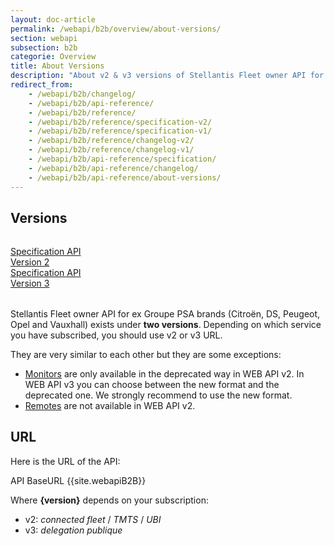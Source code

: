 ```yaml
---
layout: doc-article
permalink: /webapi/b2b/overview/about-versions/
section: webapi
subsection: b2b
categorie: Overview
title: About Versions
description: "About v2 & v3 versions of Stellantis Fleet owner API for ex Groupe PSA brands (Citroën, DS, Peugeot, Opel and Vauxhall)."
redirect_from: 
    - /webapi/b2b/changelog/
    - /webapi/b2b/api-reference/
    - /webapi/b2b/reference/
    - /webapi/b2b/reference/specification-v2/
    - /webapi/b2b/reference/specification-v1/
    - /webapi/b2b/reference/changelog-v2/
    - /webapi/b2b/reference/changelog-v1/
    - /webapi/b2b/api-reference/specification/
    - /webapi/b2b/api-reference/changelog/
    - /webapi/b2b/api-reference/about-versions/
---
```


## Versions

<div class="tile is-ancestor" style="margin-top: 2rem; margin-bottom: 2rem;">
    <div class="tile is-parent">
        <a href="{{site.baseurl}}/webapi/b2b/api-reference-v2/specification/#article" class="tile is-child button is-psablue is-medium select-url">
            <span>
                Specification API
                <br> 
                Version 2
            </span>
            <i class="fas fa-external-link-alt"></i>
        </a>
    </div>
    <div class="tile is-parent">
        <a href="{{site.baseurl}}/webapi/b2b/api-reference-v3/specification/#article" class="tile is-child button is-psablue is-medium select-url">
            <span>
                Specification API 
                <br>
                Version 3
            </span>
            <i class="fas fa-external-link-alt"></i>
        </a>
    </div>
</div>

Stellantis Fleet owner API for ex Groupe PSA brands (Citroën, DS, Peugeot, Opel and Vauxhall) exists under **two versions**. Depending on which service you have subscribed, you should use v2 or v3 URL.

They are very similar to each other but they are some exceptions:

- [Monitors]({{site.baseurl}}webapi/b2b/monitor/about/#/article) are only available in the deprecated way in WEB API v2. In WEB API v3 you can choose between the new format and the deprecated one. We strongly recommend to use the new format.
- [Remotes]({{site.baseurl}}/webapi/b2b/remote/about/#article) are not available in WEB API v2.

## URL

Here is the URL of the API:

<div class="versions buttons has-addons">
    <a class="tag_endpoint_large button is-info"> API BaseURL</a>
    <a class="tag_endpoint_large tag_api_endpoint button is-info is-border">
        {{site.webapiB2B}}
    </a>
</div>
<div class="version">
    <p>
        Where <strong>{version}</strong> depends on your subscription:
    </p>
    <ul>
        <li>v2: <em>connected fleet</em> / <em>TMTS</em> / <em>UBI</em></li>
        <li>v3: <em>delegation publique</em></li>
    </ul>
</div>
